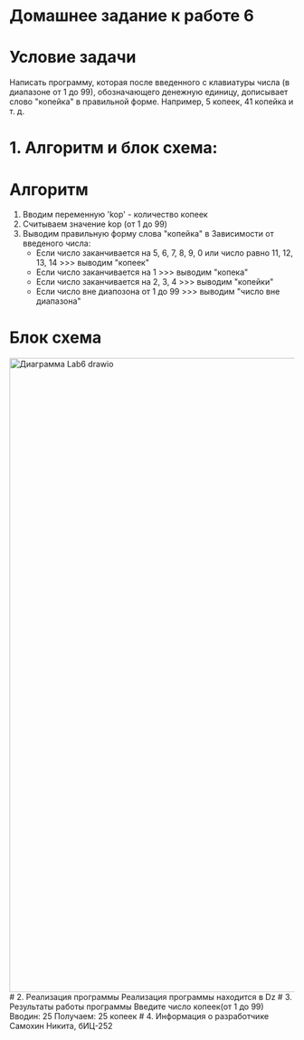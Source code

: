 # Домашнее задание к работе 6
# Условие задачи
Написать программу, которая после введенного с клавиатуры числа
(в диапазоне от 1 до 99), обозначающего денежную единицу, дописывает
слово "копейка" в правильной форме. Например, 5 копеек, 41 копейка и т. д.
# 1. Алгоритм и блок схема:
# Алгоритм
1. Вводим переменную 'kop' - количество копеек
2. Считываем значение kop (от 1 до 99)
3. Выводим правильную форму слова "копейка" в Зависимости от введеного числа:
   * Если число заканчивается на 5, 6, 7, 8, 9, 0 или число равно 11, 12, 13, 14 >>> выводим "копеек"
   * Если число заканчивается на 1 >>> выводим "копека"
   * Если число заканчивается на 2, 3, 4 >>> выводим "копейки"
   * Если число вне диапозона от 1 до 99 >>> выводим "число вне диапазона"
# Блок схема
<img width="731" height="1119" alt="Диаграмма Lab6 drawio" src="https://github.com/user-attachments/assets/368d97e6-a6e5-473c-bccd-72637dc09cd4" />
# 2. Реализация программы
Реализация программы находится в Dz
# 3. Результаты работы программы
Введите число копеек(от 1 до 99)  
Вводин: 25  
Получаем: 25 копеек
# 4. Информация о разработчике 
Самохин Никита, бИЦ-252 
